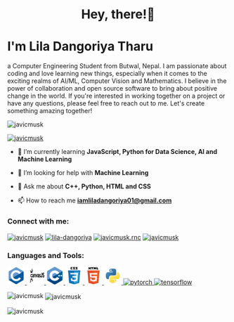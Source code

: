 <h1 align="center">Hey, there!👋</h1>
<p><h1>I'm Lila Dangoriya Tharu</h1> a Computer Engineering Student from Butwal, Nepal. I am passionate about coding and love learning new things, especially when it comes to the exciting realms of AI/ML, Computer Vision and Mathematics. I believe in the power of collaboration and open source software to bring about positive change in the world. If you're interested in working together on a project or have any questions, please feel free to reach out to me. Let's create something amazing together!</p>

<p align="left"> <img src="https://komarev.com/ghpvc/?username=javicmusk&label=Profile%20views&color=0e75b6&style=flat" alt="javicmusk" /> </p>

<p align="left"> <a href="https://twitter.com/javicmusk" target="blank"><img src="https://img.shields.io/twitter/follow/javicmusk?logo=twitter&style=for-the-badge" alt="javicmusk" /></a> </p>

- 🌱 I’m currently learning **JavaScript, Python for Data Science, AI and Machine Learning**

- 🤝 I’m looking for help with **Machine Learning**

- 💬 Ask me about **C++, Python, HTML and CSS**

- 📫 How to reach me **iamliladangoriya01@gmail.com**

<h3 align="left">Connect with me:</h3>
<p align="left">
<a href="https://twitter.com/javicmusk" target="blank"><img align="center" src="https://raw.githubusercontent.com/rahuldkjain/github-profile-readme-generator/master/src/images/icons/Social/twitter.svg" alt="javicmusk" height="30" width="40" /></a>
<a href="https://linkedin.com/in/lila-dangoriya" target="blank"><img align="center" src="https://raw.githubusercontent.com/rahuldkjain/github-profile-readme-generator/master/src/images/icons/Social/linked-in-alt.svg" alt="lila-dangoriya" height="30" width="40" /></a>
<a href="https://fb.com/javicmusk.rnc" target="blank"><img align="center" src="https://raw.githubusercontent.com/rahuldkjain/github-profile-readme-generator/master/src/images/icons/Social/facebook.svg" alt="javicmusk.rnc" height="30" width="40" /></a>
<a href="https://instagram.com/javicmusk" target="blank"><img align="center" src="https://raw.githubusercontent.com/rahuldkjain/github-profile-readme-generator/master/src/images/icons/Social/instagram.svg" alt="javicmusk" height="30" width="40" /></a>
</p>

<h3 align="left">Languages and Tools:</h3>
<p align="left"> <a href="https://www.cprogramming.com/" target="_blank" rel="noreferrer"> <img src="https://raw.githubusercontent.com/devicons/devicon/master/icons/c/c-original.svg" alt="c" width="40" height="40"/> </a> <a href="https://canvasjs.com" target="_blank" rel="noreferrer"> <img src="https://raw.githubusercontent.com/Hardik0307/Hardik0307/master/assets/canvasjs-charts.svg" alt="canvasjs" width="40" height="40"/> </a> <a href="https://www.w3schools.com/cpp/" target="_blank" rel="noreferrer"> <img src="https://raw.githubusercontent.com/devicons/devicon/master/icons/cplusplus/cplusplus-original.svg" alt="cplusplus" width="40" height="40"/> </a> <a href="https://www.w3schools.com/css/" target="_blank" rel="noreferrer"> <img src="https://raw.githubusercontent.com/devicons/devicon/master/icons/css3/css3-original-wordmark.svg" alt="css3" width="40" height="40"/> </a> <a href="https://www.w3.org/html/" target="_blank" rel="noreferrer"> <img src="https://raw.githubusercontent.com/devicons/devicon/master/icons/html5/html5-original-wordmark.svg" alt="html5" width="40" height="40"/> </a> <a href="https://www.python.org" target="_blank" rel="noreferrer"> <img src="https://raw.githubusercontent.com/devicons/devicon/master/icons/python/python-original.svg" alt="python" width="40" height="40"/> </a> <a href="https://pytorch.org/" target="_blank" rel="noreferrer"> <img src="https://www.vectorlogo.zone/logos/pytorch/pytorch-icon.svg" alt="pytorch" width="40" height="40"/> </a> <a href="https://www.tensorflow.org" target="_blank" rel="noreferrer"> <img src="https://www.vectorlogo.zone/logos/tensorflow/tensorflow-icon.svg" alt="tensorflow" width="40" height="40"/> </a> </p>

<p><img align="left" src="https://github-readme-stats.vercel.app/api/top-langs?username=javicmusk&show_icons=true&locale=en&layout=compact" alt="javicmusk" /></p>

<p>&nbsp;<img align="center" src="https://github-readme-stats.vercel.app/api?username=javicmusk&show_icons=true&locale=en" alt="javicmusk" /></p>

<p><img align="center" src="https://github-readme-streak-stats.herokuapp.com/?user=javicmusk&" alt="javicmusk" /></p>

